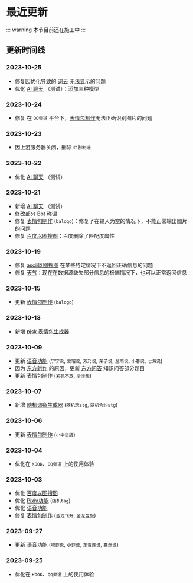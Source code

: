 # 最近更新

::: warning
本节目前还在施工中
:::

## 更新时间线

### 2023-10-25

- 修复因优化导致的 [词云](../function/useful/wordcloud.md) 无法显示的问题
- 优化 [AI 聊天](../function/useful/chatai.md) （测试）：添加三种模型

### 2023-10-24

- 修复 在 `QQ频道` 平台下，[表情包制作](../function/img/img_meme.md)无法正确识别图片的问题

### 2023-10-23

- 因上游服务器关闭，删除 `烂剧制造`

### 2023-10-22

- 优化 [AI 聊天](../function/useful/chatai.md) （测试）

### 2023-10-21

- 新增 [AI 聊天](../function/useful/chatai.md) （测试）
- 修改部分 Bot 称谓
- 修复 [表情包制作](../function/img/img_meme.md) (`balogo`)：修复了在输入为空的情况下，不能正常输出图片的问题
- 修复 [百度以图搜图](../function/img/img_search.md#百度以图搜图)：百度删除了匹配度属性

### 2023-10-19

- 修复 [ascii以图搜图](../function/img/img_search.md#ascii以图搜图) 在某些特定情况下不返回正确信息的问题
- 修复 [天气](../function/useful/weather.md)：现在在数据源缺失部分信息的极端情况下，也可以正常返回信息

### 2023-10-15

- 更新 [表情包制作](../function/img/img_meme.md) (`balogo`)

### 2023-10-13

- 新增 [pjsk 表情包生成器](../function/img/pjsk.md)

### 2023-10-09

- 更新 [语音功能](../function/play/voice.md) (`宁宁说`, `爱瑠说`, `芳乃说`, `茉子说`, `丛雨说`, `小春说`, `七海说`)
- 因为 [东方新作](https://thwiki.cc/%E4%B8%9C%E6%96%B9%E5%85%BD%E7%8E%8B%E5%9B%AD) 的原因，更新 [东方问答](../function/touhou/touhou_quiz.md) 知识问答部分题目
- 更新 [表情包制作](../function/img/img_meme.md) (`紧抓不放`, `沙沙想`)

### 2023-10-07

- 新增 [随机词条生成器](../function/play/random.md) (`随机玩stg`, `随机合约stg`)

### 2023-10-06

- 更新 [表情包制作](../function/img/img_meme.md) (`小伞举牌`)

### 2023-10-04

- 优化在 `KOOK`、`QQ频道` 上的使用体验

### 2023-10-03

- 优化 [百度以图搜图](../function/img/img_search.md#百度以图搜图)
- 优化 [Pixiv功能](../function/img/pixiv_plugin.md#随机tag) (`随机tag`)
- 优化 [语音功能](../function/play/voice.md)
- 修复 [表情包制作](../function/img/img_meme.md) (`金龙飞升`, `金龙盘旋`)

### 2023-09-27

- 更新 [语音功能](../function/play/voice.md) (`塔菲说`, `小菲说`, `东雪莲说`, `嘉然说`)

### 2023-09-25

- 优化在 `KOOK`、`QQ频道` 上的使用体验
